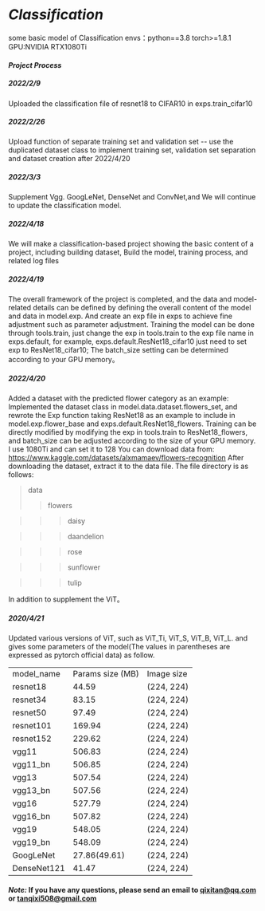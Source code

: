 # *Classification*
  some basic model of Classification
  envs：python==3.8 torch>=1.8.1 GPU:NVIDIA RTX1080Ti

#### *Project Process*
##### 2022/2/9 
  Uploaded the classification file of resnet18 to CIFAR10 in exps.train_cifar10
##### 2022/2/26 
  Upload function of separate training set and validation set  -- use the duplicated dataset class to implement training set,   validation set separation and dataset creation after 2022/4/20
##### 2022/3/3  
  Supplement Vgg. GoogLeNet, DenseNet and ConvNet,and We will continue to update the classification model.
##### 2022/4/18 
  We will make a classification-based project showing the basic content of a project, including building dataset, Build the model, training process, and related log files
##### 2022/4/19 
  The overall framework of the project is completed, and the data and model-related details can be defined by defining the overall content of the model and data in model.exp. And create an exp file in exps to achieve fine adjustment such as parameter adjustment. Training the model can be done through tools.train, just change the exp in tools.train to the exp file name in exps.default, for example, exps.default.ResNet18_cifar10 just need to set exp to ResNet18_cifar10;
The batch_size setting can be determined according to your GPU memory。
##### 2022/4/20
  Added a dataset with the predicted flower category as an example: Implemented the dataset class in model.data.dataset.flowers_set, and rewrote the Exp function taking ResNet18 as an example to include in model.exp.flower_base and exps.default.ResNet18_flowers.
  Training can be directly modified by modifying the exp in tools.train to ResNet18_flowers, and batch_size can be adjusted according to the size of your GPU memory. I use 1080Ti and can set it to 128
You can download data from: https://www.kaggle.com/datasets/alxmamaev/flowers-recognition
After downloading the dataset, extract it to the data file. The file directory is as follows:
>data
>>flowers

>>>daisy

>>>daandelion

>>>rose

>>>sunflower

>>>tulip

  In addition to supplement the ViT。
  
##### 2020/4/21
Updated various versions of ViT, such as ViT_Ti, ViT_S, ViT_B, ViT_L. and gives some parameters of the model(The values in parentheses are expressed as pytorch official data) as follow.
<table>
	<tr>
	  <td>model_name</td>
	  <td>Params size (MB)</td>
	  <td>Image size</td>
	</tr>
	<tr>
	  <td>resnet18</td>
	  <td> 44.59 </td>
	  <td>(224, 224)</td>
	</tr>
	<tr>
	  <td>resnet34</td>
	  <td> 83.15 </td>
	  <td>(224, 224)</td>
	</tr>
	<tr>
	  <td>resnet50</td>
	  <td> 97.49 </td>
	  <td>(224, 224)</td>
	</tr>
	<tr>
	  <td>resnet101</td>
	  <td> 169.94 </td>
	  <td>(224, 224)</td>
	</tr>
	<tr>
	  <td>resnet152</td>
	  <td> 229.62 </td>
	  <td>(224, 224)</td>
	</tr>
	<tr>
	  <td>vgg11</td>
	  <td> 506.83 </td>
	  <td>(224, 224)</td>
	</tr>
	<tr>
	  <td>vgg11_bn</td>
	  <td> 506.85 </td>
	  <td>(224, 224)</td>
	</tr>
	<tr>
	  <td>vgg13</td>
	  <td> 507.54 </td>
	  <td>(224, 224)</td>
	</tr>
	<tr>
	  <td>vgg13_bn</td>
	  <td> 507.56 </td>
	  <td>(224, 224)</td>
	</tr>
	<tr>
	  <td>vgg16</td>
	  <td> 527.79 </td>
	  <td>(224, 224)</td>
	</tr>
	<tr>
	  <td>vgg16_bn</td>
	  <td> 507.82 </td>
	  <td>(224, 224)</td>
	</tr>
	<tr>
	  <td>vgg19</td>
	  <td> 548.05 </td>
	  <td>(224, 224)</td>
	</tr>
	<tr>
	  <td>vgg19_bn</td>
	  <td> 548.09 </td>
	  <td>(224, 224)</td>
	 </tr>
	 <tr>
	   <td>GoogLeNet</td>
	   <td> 27.86(49.61) </td>
	   <td>(224, 224)</td>
	  </tr>
	  <tr>
	   <td>DenseNet121</td>
	   <td> 41.47 </td>
	   <td>(224, 224)</td>
	  </tr>
	</tr>
</table>

#### *Note:* If you have any questions, please send an email to qixitan@qq.com or tanqixi508@gmail.com
